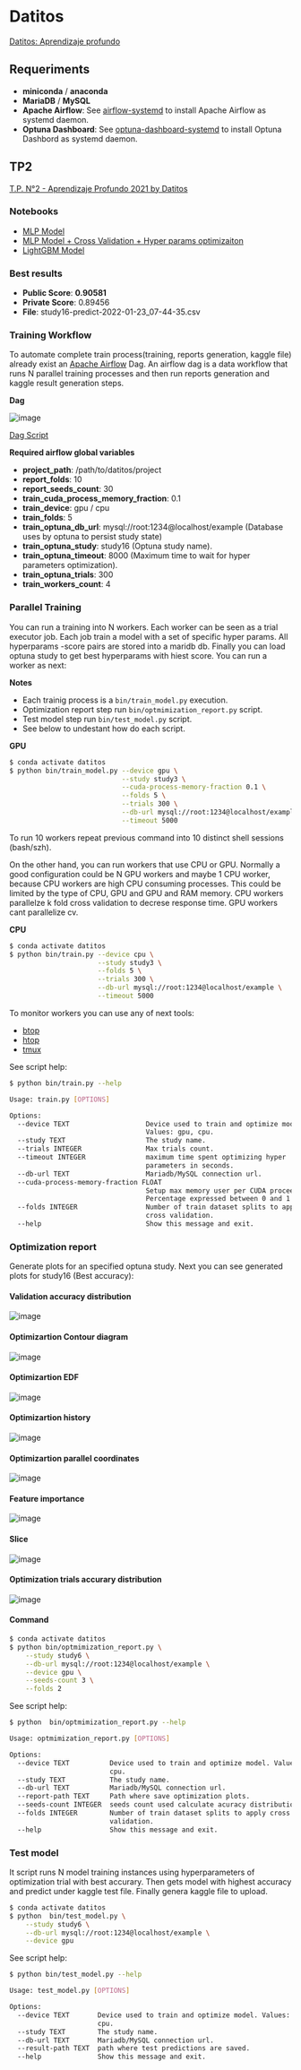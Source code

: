 # Datitos

[Datitos: Aprendizaje profundo](https://datitos.github.io/curso-aprendizaje-profundo/)

## Requeriments

* **miniconda** / **anaconda**
* **MariaDB** / **MySQL**
* **Apache Airflow**: See [airflow-systemd](https://github.com/adrianmarino/airflow-systemd) to install Apache Airflow as systemd daemon.
* **Optuna Dashboard**: See [optuna-dashboard-systemd](https://github.com/adrianmarino/optuna-dashboard-systemd) to install Optuna Dashbord as systemd daemon.

## TP2

[T.P. N°2 - Aprendizaje Profundo 2021 by Datitos](https://www.kaggle.com/c/tp-n2-aprendizaje-profundo-2021-by-datitos-v2)

### Notebooks

* [MLP Model](https://github.com/adrianmarino/datitos/blob/master/tp2/tp2-1-mlp.ipynb)
* [MLP Model + Cross Validation + Hyper params optimizaiton](https://github.com/adrianmarino/datitos/blob/master/tp2/tp2-2-mlp-cv-hp-opt.ipynb)
* [LightGBM Model](https://github.com/adrianmarino/datitos/blob/master/tp2/tp2-3-lightgbm.ipynb)

### Best results

* **Public Score**: **0.90581**
* **Private Score**: 0.89456
* **File**: study16-predict-2022-01-23_07-44-35.csv


### Training Workflow

To automate complete train process(training, reports generation, kaggle file) already exist an [Apache Airflow](https://airflow.apache.org/) Dag. An airflow dag is a data workflow that runs N parallel training processes and then run reports generation and kaggle result generation steps.

**Dag**

![image](images/dag.png)

[Dag Script](https://github.com/adrianmarino/datitos/blob/master/dags/fifa_dag.py) 


**Required airflow global variables**

* **project_path**:	/path/to/datitos/project
* **report_folds**:	10
* **report_seeds_count**:	30
* **train_cuda_process_memory_fraction**:	0.1
* **train_device**:	gpu / cpu
* **train_folds**:	5
* **train_optuna_db_url**:	mysql://root:1234@localhost/example	(Database uses by optuna to persist study state)
* **train_optuna_study**: study16	(Optuna study name).
* **train_optuna_timeout**: 8000	(Maximum time to wait for hyper parameters optimization).
* **train_optuna_trials**:	300
* **train_workers_count**: 4

### Parallel Training

You can run a training into N workers. Each worker can be seen as a trial executor job. Each job train a model with a set of specific hyper params. All hyperparams -score pairs are stored into a maridb db. Finally you can load optuna study to get best hyperparams with hiest score. You can run a worker as next:

**Notes**

* Each trainig process is a `bin/train_model.py` execution.
* Optimization report step run `bin/optmimization_report.py` script.
* Test model step run `bin/test_model.py` script.
* See below to undestant how do each script. 


**GPU**

```bash
$ conda activate datitos 
$ python bin/train_model.py --device gpu \
                            --study study3 \
                            --cuda-process-memory-fraction 0.1 \
                            --folds 5 \
                            --trials 300 \
                            --db-url mysql://root:1234@localhost/example \
                            --timeout 5000
```

To run 10 workers repeat previous command into 10 distinct shell sessions (bash/szh).

On the other hand, you can run workers that use CPU or GPU. Normally a good configuration could be N GPU workers and maybe 1 CPU worker, because CPU workers are high CPU consuming processes. 
This could be limited by the type of CPU, GPU and GPU and RAM memory. CPU workers parallelze k fold cross validation to decrese response time. GPU workers cant parallelize cv.

**CPU**

```bash
$ conda activate datitos 
$ python bin/train.py --device cpu \
                      --study study3 \
                      --folds 5 \
                      --trials 300 \
                      --db-url mysql://root:1234@localhost/example \
                      --timeout 5000
```
To monitor workers you can use any of next tools:

* [btop](https://github.com/aristocratos/btop)
* [htop](https://github.com/htop-dev/htop)
* [tmux](https://github.com/tmux/tmux)

See script help:

```bash
$ python bin/train.py --help

Usage: train.py [OPTIONS]

Options:
  --device TEXT                   Device used to train and optimize model.
                                  Values: gpu, cpu.
  --study TEXT                    The study name.
  --trials INTEGER                Max trials count.
  --timeout INTEGER               maximum time spent optimizing hyper
                                  parameters in seconds.
  --db-url TEXT                   Mariadb/MySQL connection url.
  --cuda-process-memory-fraction FLOAT
                                  Setup max memory user per CUDA procees.
                                  Percentage expressed between 0 and 1
  --folds INTEGER                 Number of train dataset splits to apply
                                  cross validation.
  --help                          Show this message and exit.
```


### Optimization report

Generate plots for an specified optuna study. Next you can see generated plots for study16 (Best accuracy):

#### Validation accuracy distribution

![image](report/study16-acc_dist.png)

#### Optimizartion Contour diagram

![image](report/study16-contour.png)

#### Optimizartion EDF

![image](report/study16-edf.png)

#### Optimizartion history

![image](report/study16-optimization_history.png)

#### Optimizartion parallel coordinates

![image](report/study16-parallel_coordinate.png)

#### Feature importance

![image](report/study16-param_importances.png)

#### Slice

![image](report/study16-slice.png)

#### Optimization trials accurary distribution 

![image](report/study16-trials_metric_dist.png)


#### Command


```bash
$ conda activate datitos
$ python bin/optmimization_report.py \
    --study study6 \
    --db-url mysql://root:1234@localhost/example \
    --device gpu \
    --seeds-count 3 \
    --folds 2
```

See script help:

```bash
$ python  bin/optmimization_report.py --help

Usage: optmimization_report.py [OPTIONS]

Options:
  --device TEXT          Device used to train and optimize model. Values: gpu,
                         cpu.
  --study TEXT           The study name.
  --db-url TEXT          Mariadb/MySQL connection url.
  --report-path TEXT     Path where save optimization plots.
  --seeds-count INTEGER  seeds count used calculate acuracy distribution
  --folds INTEGER        Number of train dataset splits to apply cross
                         validation.
  --help                 Show this message and exit.
  ```

### Test model

It script runs N model training instances using hyperparameters of optimization trial with best accurary. Then gets model with highest accuracy and predict under kaggle test file. Finally genera kaggle file to upload. 

```bash
$ conda activate datitos
$ python  bin/test_model.py \
    --study study6 \
    --db-url mysql://root:1234@localhost/example \
    --device gpu
```

See script help:

```bash
$ python bin/test_model.py --help

Usage: test_model.py [OPTIONS]

Options:
  --device TEXT       Device used to train and optimize model. Values: gpu,
                      cpu.
  --study TEXT        The study name.
  --db-url TEXT       Mariadb/MySQL connection url.
  --result-path TEXT  path where test predictions are saved.
  --help              Show this message and exit.
```
